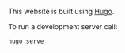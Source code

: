 This website is built using [Hugo](https://gohugo.io/).

To run a development server call:
```
hugo serve
```